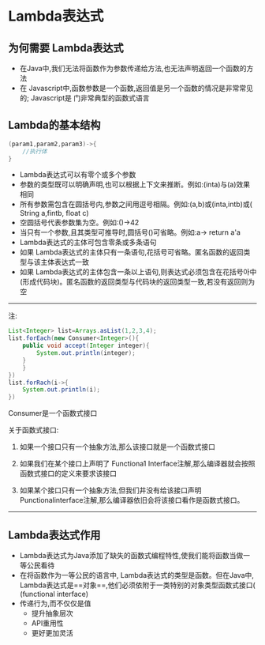 # Lambda表达式

## 为何需要 Lambda表达式

- 在Java中,我们无法将函数作为参数传递给方法,也无法声明返回一个函数的方法
- 在 Javascript中,函数参数是一个函数,返回值是另一个函数的情况是非常常见的; Javascript是
  门非常典型的函数式语言

## Lambda的基本结构

``` java
(param1,param2,param3)->{
    //执行体
}
```

- Lambda表达式可以有零个或多个参数
- 参数的类型既可以明确声明,也可以根据上下文来推断。例如:(inta)与(a)效果相同
- 所有参数需包含在圆括号内,参数之间用逗号相隔。例如:(a,b)或(inta,intb)或( String a,fintb, float c)
- 空圆括号代表参数集为空。例如:()->42
- 当只有一个参数,且其类型可推导时,圆括号()可省略。例如:a-> return a'a
- Lambda表达式的主体可包含零条或多条语句
- 如果 Lambda表达式的主体只有一条语句,花括号可省略。匿名函数的返回类型与该主体表达式一致 
- 如果 Lambda表达式的主体包含一条以上语句,则表达式必须包含在花括号아中(形成代码块)。匿名函数的返回类型与代码块的返回类型一致,若没有返回则为空

---------

注:

``` java
List<Integer> list=Arrays.asList(1,2,3,4);
list.forEach(new Consumer<Integer>(){
    public void accept(Integer integer){
        System.out.println(integer);
    }
    }
})
list.forRach(i->{
    System.out.println(i);
})
```

Consumer是一个函数式接口

关于函数式接口:

1. 如果一个接口只有一个抽象方法,那么该接口就是一个函数式接口

2. 如果我们在某个接口上声明了 Functiona1 Interface注解,那么编译器就会按照函数式接口的定义来要求该接口

3. 如果某个接口只有一个抽象方法,但我们井没有给该接口声明 Punctionalinterface注解,那么编译器依旧会将该接口看作是函数式接口。

   

-----------------

## Lambda表达式作用

- Lambda表达式为Java添加了缺失的函数式编程特性,使我们能将函数当做一等公民看待
- 在将函数作为一等公民的语言中, Lambda表达式的类型是函数。但在Java中, Lambda表达式是==对象==,他们必须依附于一类特别的对象类型函数式接口( (functional interface)
- 传递行为,而不仅仅是值
  - 提升抽象层次
  - API重用性
  - 更好更加灵活

  